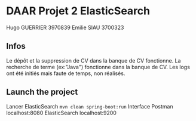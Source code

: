 # DAAR Projet 2 ElasticSearch

Hugo GUERRIER 3970839
Emilie SIAU 3700323

## Infos

Le dépôt et la suppression de CV dans la banque de CV fonctionne.
La recherche de terme (ex:"Java") fonctionne dans la banque de CV.
Les logs ont été initiés mais faute de temps, non réalisés.

## Launch the project

Lancer ElasticSearch
`mvn clean spring-boot:run`
Interface Postman   localhost:8080
ElasticSearch       localhost:9200
